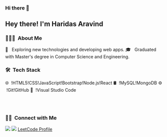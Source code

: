 ### Hi there 👋

<!--
**Haridasaravind/Haridasaravind** is a ✨ _special_ ✨ repository because its `README.md` (this file) appears on your GitHub profile.

Here are some ideas to get you started:

- 🔭 I’m currently working on ...
- 🌱 I’m currently learning ...
- 👯 I’m looking to collaborate on ...
- 🤔 I’m looking for help with ...
- 💬 Ask me about ...
- 📫 How to reach me: ...
- 😄 Pronouns: ...
- ⚡ Fun fact: ...
-->


<h2>  Hey there! I'm Haridas Aravind </h2>

<h3> 👨🏻‍💻 &nbsp;About Me </h3>

🤔 &nbsp; Exploring new technologies and developing web apps.
🎓 &nbsp; Graduated with Master's degree in Computer Science and Engineering.

<h3> 🛠 &nbsp;Tech Stack</h3>


🌐 &nbsp;!HTML5!CSS!JavaScript!Bootstrap!Node.js!React
🛢 &nbsp;!MySQL!MongoDB
⚙️ &nbsp;!Git!GitHub
🔧 &nbsp;!Visual Studio Code

<br/>




<br/>

<h3> 🤝🏻 &nbsp;Connect with Me </h3>

<p align="left">
<a href="https://www.linkedin.com/in/haridasaravind/"><img src="https://img.shields.io/badge/-haridasaravind-0077B5?style=flat&logo=Linkedin&logoColor=white"/></a>
<a href="mailto:aravindabhi12@gmail.com"><img src="https://img.shields.io/badge/-aravindabhi12@gmail.com-D14836?style=flat&logo=Gmail&logoColor=white"/></a>
<a href="https://leetcode.com/Aravind_haridas/">LeetCode Profile</a>
</p>
